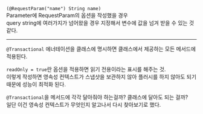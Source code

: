 `(@RequestParam("name") String name)`   
Parameter에 RequestParam의 옵션을 작성했을 경우   
query string에 여러가지가 넘어왔을 경우 지정해서 변수에 값을 넘겨 받을 수 있는 것 같다.

---

`@Transactional` 에너테이션을 클래스에 명시하면 클래스에서 제공하는 모든 메서드에 적용된다.

`readOnly = true`란 옵션을 적용하면 읽기 전용이라는 표시를 해주는 것.   
이렇게 작성하면 영속성 컨텍스트가 스냅샷을 보관하지 않아 플러시를 하지 않아도 되기 때문에 성능이 최적화 된다.

`@Transactional`을 메서드에 각각 달아줘야 하는걸까? 클래스에 달아도 되는 걸까?   
일단 이건 영속성 컨텍스트가 무엇인지 알고나서 다시 찾아보기로 했다.